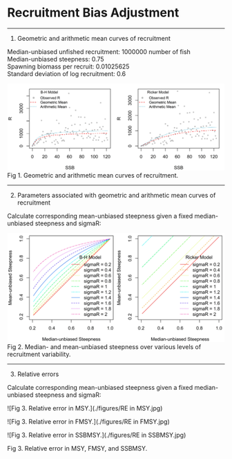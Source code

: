 Recruitment Bias Adjustment
================

------------------------------------------------------
1. Geometric and arithmetic mean curves of recruitment

Median-unbiased unfished recruitment: 1000000 number of fish\
Median-unbiased steepness: 0.75\
Spawning biomass per recruit: 0.01025625\
Standard deviation of log recruitment: 0.6

![Fig 1. Geometric and arithmetic mean curves of recruitment.](./figures/geom_arim_curves.jpg) Fig 1. Geometric and arithmetic mean curves of recruitment.

------------------------------------------------------
2. Parameters associated with geometric and arithmetic mean curves of recruitment

Calculate corresponding mean-unbiased steepness given a fixed median-unbiased steepness and sigmaR:

![Fig 2. Median- and mean-unbiased steepness over various levels of recruitment variability.](./figures/geom_arim_parameters.jpg) Fig 2. Median- and mean-unbiased steepness over various levels of recruitment variability.

------------------------------------------------------
3. Relative errors

Calculate corresponding mean-unbiased steepness given a fixed median-unbiased steepness and sigmaR:

![Fig 3. Relative error in MSY.](./figures/RE in MSY.jpg)   

![Fig 3. Relative error in FMSY.](./figures/RE in FMSY.jpg)  

![Fig 3. Relative error in SSBMSY.](./figures/RE in SSBMSY.jpg)    

Fig 3. Relative error in MSY, FMSY, and SSBMSY.